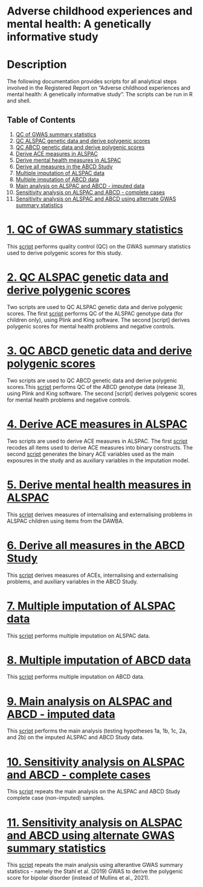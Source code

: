 Adverse childhood experiences and mental health: A genetically
informative study
================

# Description

The following documentation provides scripts for all analytical steps
involved in the Registered Report on “Adverse childhood experiences and
mental health: A genetically informative study”. The scripts can be run
in R and shell.

## Table of Contents

1.  [QC of GWAS summary statistics](#qc_sumstats)
2.  [QC ALSPAC genetic data and derive polygenic scores](#qc_alspac)
3.  [QC ABCD genetic data and derive polygenic scores](#qc_abcd)
4.  [Derive ACE measures in ALSPAC](#ace_alspac)
5.  [Derive mental health measures in ALSPAC](#mh_alspac)
6.  [Derive all measures in the ABCD Study](#measures_abcd)
7.  [Multiple imputation of ALSPAC data](#imputation_alspac)
8.  [Multiple imputation of ABCD data](#imputation_abcd)
9.  [Main analysis on ALSPAC and ABCD - imputed data](#main_analysis)
10. [Sensitivity analysis on ALSPAC and ABCD - complete
    cases](#complete_cases)
11. [Sensitivity analysis on ALSPAC and ABCD using alternate GWAS
    summary statistics](#stah_bipolarPGS)

# [1. QC of GWAS summary statistics](#qc_sumstats)

This
[script](https://github.com/jr-baldwin/ACEs_mental_health_RR/blob/main/1_QC_SumStats_20220205.md)
performs quality control (QC) on the GWAS summary statistics used to
derive polygenic scores for this study.

# [2. QC ALSPAC genetic data and derive polygenic scores](#qc_alspac)

Two scripts are used to QC ALSPAC genetic data and derive polygenic scores. The first [script](https://github.com/jr-baldwin/ACEs_mental_health_RR/blob/main/2_ALSPAC_QC_genetic_20220204.sh)
performs QC of the ALSPAC genotype data (for children only), using Plink
and King software. The second [script] derives polygenic scores for mental health problems and negative controls.

# [3. QC ABCD genetic data and derive polygenic scores](#qc_abcd)

Two scripts are used to QC ABCD genetic data and derive polygenic scores.This
[script](https://github.com/jr-baldwin/ACEs_mental_health_RR/blob/main/3_ABCD_QC_genetic_20220204.sh)
performs QC of the ABCD genotype data (release 3), using Plink and King
software. The second [script] derives polygenic scores for mental health problems and negative controls.

# [4. Derive ACE measures in ALSPAC](#ace_alspac)

Two scripts are used to derive ACE measures in ALSPAC. The first
[script](https://github.com/jr-baldwin/ACEs_mental_health_RR/blob/main/4a_ALSPAC_DeriveACEs_script1_20220204.R)
recodes all items used to derive ACE measures into binary constructs.
The second
[script](https://github.com/jr-baldwin/ACEs_mental_health_RR/blob/main/4b_ALSPAC_DeriveACEs_script2_20220204.R)
generates the binary ACE variables used as the main exposures in the
study and as auxiliary variables in the imputation model.

# [5. Derive mental health measures in ALSPAC](#mh_alspac)

This
[script](https://github.com/jr-baldwin/ACEs_mental_health_RR/blob/main/5_ALSPAC_DeriveMHmeasures_20220204.R)
derives measures of internalising and externalising problems in ALSPAC
children using items from the DAWBA.

# [6. Derive all measures in the ABCD Study](#measures_abcd)

This
[script](https://github.com/jr-baldwin/ACEs_mental_health_RR/blob/main/6_ABCD_DeriveMeasures_20220203.R)
derives measures of ACEs, internalising and externalising problems, and
auxiliary variables in the ABCD Study.

# [7. Multiple imputation of ALSPAC data](#imputation_alspac)

This
[script](https://github.com/jr-baldwin/ACEs_mental_health_RR/blob/main/7_ALSPAC_imputation_20220204.R)
performs multiple imputation on ALSPAC data.

# [8. Multiple imputation of ABCD data](#imputation_abcd)

This
[script](https://github.com/jr-baldwin/ACEs_mental_health_RR/blob/main/8_ABCD_MultipleImputation_20220203.R)
performs multiple imputation on ABCD data.

# [9. Main analysis on ALSPAC and ABCD - imputed data](#main_analysis)

This
[script](https://github.com/jr-baldwin/ACEs_mental_health_RR/blob/main/9_Imputed_analysis_ALSPAC_ABCD_20220131.md)
performs the main analysis (testing hypotheses 1a, 1b, 1c, 2a, and 2b)
on the imputed ALSPAC and ABCD Study data.

# [10. Sensitivity analysis on ALSPAC and ABCD - complete cases](#complete_cases)

This
[script](https://github.com/jr-baldwin/ACEs_mental_health_RR/blob/main/10_completeCase_ALSP_ABCD_20211222.md)
repeats the main analysis on the ALSPAC and ABCD Study complete case
(non-imputed) samples.

# [11. Sensitivity analysis on ALSPAC and ABCD using alternate GWAS summary statistics](#stah_bipolarPGS)

This
[script](https://github.com/jr-baldwin/ACEs_mental_health_RR/blob/main/11_Imputed_Bipolar2019_ALSPAC_ABCD_20211220.md)
repeats the main analysis using alterantive GWAS summary statistics -
namely the Stahl et al. (2019) GWAS to derive the polygenic score for
bipolar disorder (instead of Mullins et al., 2021).
